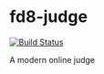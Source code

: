 # fd8-judge

[![Build Status](https://travis-ci.com/matheuscscp/fd8-judge.svg?token=S2R5yWGiTx6U53psqDZa&branch=master)](https://travis-ci.com/matheuscscp/fd8-judge)

A modern online judge
